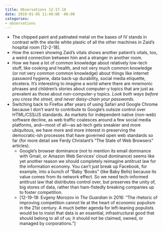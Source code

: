 ```yaml
---
title: Observations 12-17-18
date: 2019-01-05 11:49:00 -06:00
categories:
- observations
---
```


- The chipped paint and patinated metal on the bases of IV stands in contrast with the sterile white plastic of all the other machines in Zaid’s hospital room [12-2-18].
- How the screen showing Zaid’s vitals shows another patient’s vitals, too, a weird connection between him and a stranger in another room.
- How we have a lot of common knowledge about relatively low-tech stuff, like cooking and health, and not very much common knowledge (or not very *common* common knowledge) about things like internet password hygiene, data back-up durability, social media etiquette, etcetera. It’s interesting to imagine a world where there are mnemonic phrases and children’s stories about computer-y topics that are just as prevalent as those about non-computer-y topics. *Look both ways before you cross the street, and never daisy-chain your passwords.*
- Switching back to Firefox after years of using Safari and Google Chrome because I don’t want to contribute to Google’s outsize control over HTML/CSS/JS standards. As markets for independent native (non-web) software decline, as web traffic coalesces around a few social media platforms, and—most of all—as ad-tech gets sneakier and more ubiquitous, we have more and more interest in preserving the democratic-ish processes that have governed open web standards so far (for more detail see Ferdy Christant’s “The State of Web Browsers” articles).
	- Google’s browser dominance (not to mention its email dominance with Gmail, or Amazon Web Services’ cloud dominance) seems like yet another reason we should completely reimagine antitrust law for the information economy. You can’t just break up Facebook, for example, into a bunch of “Baby ‘Books” (like Baby Bells) because its value comes from its network effect. So we need tech-informed antitrust law that distributes control over, but preserves the unity of, big stores of data, rather than ham-fistedly breaking companies up to foster competition.
	- [12-19-18: Evgeny Morozov in *The Guardian* in 2016: “The rhetoric of improving competition cannot lie at the heart of economic populism in the 21st century. A much better agenda for left-leaning populists would be to insist that data is an essential, infrastructural good that should belong to all of us; it should not be claimed, owned, or managed by corporations.”]